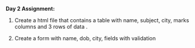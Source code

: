 **Day 2 Assignment:**

1. Create a html file that contains a table with name, subject, city, marks columns and 3 rows of data .

2. Create a form with name, dob, city, fields with validation
